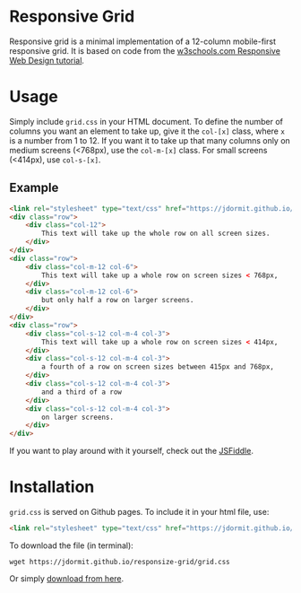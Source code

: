# Responsive Grid
Responsive grid is a minimal implementation of a 12-column mobile-first responsive grid. It is based on code from the [w3schools.com Responsive Web Design tutorial](http://www.w3schools.com/css/css_rwd_intro.asp).

# Usage
Simply include `grid.css` in your HTML document. To define the number of columns you want an element to take up, give it the `col-[x]` class, where `x` is a number from 1 to 12. If you want it to take up that many columns only on medium screens (<768px), use the `col-m-[x]` class. For small screens (<414px), use `col-s-[x]`.

## Example
```html
<link rel="stylesheet" type="text/css" href="https://jdormit.github.io/responsive-grid/grid.css">
<div class="row">
    <div class="col-12">
        This text will take up the whole row on all screen sizes.
    </div>
</div>
<div class="row">
    <div class="col-m-12 col-6">
        This text will take up a whole row on screen sizes < 768px,
    </div>
    <div class="col-m-12 col-6">
        but only half a row on larger screens.
    </div>
</div>
<div class="row">
    <div class="col-s-12 col-m-4 col-3">
        This text will take up a whole row on screen sizes < 414px,
    </div>
    <div class="col-s-12 col-m-4 col-3">
        a fourth of a row on screen sizes between 415px and 768px,
    </div>
    <div class="col-s-12 col-m-4 col-3">
        and a third of a row
    </div>
    <div class="col-s-12 col-m-4 col-3">
        on larger screens.
    </div>
</div>
```

If you want to play around with it yourself, check out the [JSFiddle](https://jsfiddle.net/x3f56bLp/4/).

# Installation
`grid.css` is served on Github pages. To include it in your html file, use:

```html
<link rel="stylesheet" type="text/css" href="https://jdormit.github.io/responsive-grid/grid.css">
```

To download the file (in terminal):

`wget https://jdormit.github.io/responsize-grid/grid.css`

Or simply <a href="https://jdormit.github.io/responsive-grid/grid.css" download>download from here</a>.

